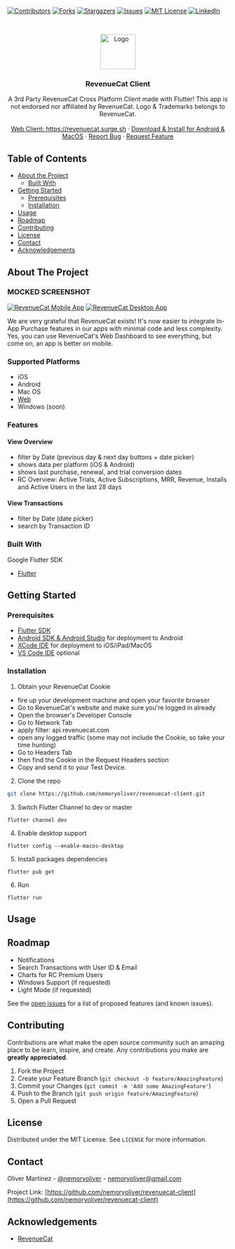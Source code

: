 <!--
*** Thanks for checking out this README Template. If you have a suggestion that would
*** make this better, please fork the repo and create a pull request or simply open
*** an issue with the tag "enhancement".
*** Thanks again! Now go create something AMAZING! :D
-->





<!-- PROJECT SHIELDS -->
<!--
*** I'm using markdown "reference style" links for readability.
*** Reference links are enclosed in brackets [ ] instead of parentheses ( ).
*** See the bottom of this document for the declaration of the reference variables
*** for contributors-url, forks-url, etc. This is an optional, concise syntax you may use.
*** https://www.markdownguide.org/basic-syntax/#reference-style-links
-->
[![Contributors][contributors-shield]][contributors-url]
[![Forks][forks-shield]][forks-url]
[![Stargazers][stars-shield]][stars-url]
[![Issues][issues-shield]][issues-url]
[![MIT License][license-shield]][license-url]
[![LinkedIn][linkedin-shield]][linkedin-url]



<!-- PROJECT LOGO -->
<br />
<p align="center">
  <a href="https://github.com/nemoryoliver/revenuecat-client">
    <img src="assets/images/app_icon.png" alt="Logo" width="80" height="80">
  </a>

  <h3 align="center">RevenueCat Client</h3>

  <p align="center">
    A 3rd Party RevenueCat Cross Platform Client made with Flutter! This app is not endorsed nor affiliated by RevenueCat. Logo & Trademarks belongs to RevenueCat.
    <br />
    <br />
    <a href="https://revenuecat.surge.sh">Web Client: https://revenuecat.surge.sh</a>
    ·
    <a href="https://github.com/nemoryoliver/revenuecat-client/releases">Download & Install for Android & MacOS</a>
    ·
    <a href="https://github.com/nemoryoliver/revenuecat-client/issues">Report Bug</a>
    ·
    <a href="https://github.com/nemoryoliver/revenuecat-client/issues">Request Feature</a>
  </p>
</p>



<!-- TABLE OF CONTENTS -->
## Table of Contents

* [About the Project](#about-the-project)
  * [Built With](#built-with)
* [Getting Started](#getting-started)
  * [Prerequisites](#prerequisites)
  * [Installation](#installation)
* [Usage](#usage)
* [Roadmap](#roadmap)
* [Contributing](#contributing)
* [License](#license)
* [Contact](#contact)
* [Acknowledgements](#acknowledgements)



<!-- ABOUT THE PROJECT -->
## About The Project

### MOCKED SCREENSHOT

[![RevenueCat Mobile App][screenshots-mobile]](https://github.com/nemoryoliver/revenuecat-client)
[![RevenueCat Desktop App][screenshots-desktop]](https://github.com/nemoryoliver/revenuecat-client)

We are very grateful that RevenueCat exists! It's now easier to integrate In-App Purchase features in our apps with minimal code and less complexity. Yes, you can use RevenueCat's Web Dashboard to see everything, but come on, an app is better on mobile. 

### Supported Platforms
- iOS
- Android
- Mac OS
- [Web](https://revenuecat.surge.sh)
- Windows (soon)

### Features
#### View Overview
- filter by Date (previous day & next day buttons + date picker)
- shows data per platform (iOS & Android)
- shows last purchase, renewal, and trial conversion dates
- RC Overview: Active Trials, Active Subscriptions, MRR, Revenue, Installs and Active Users in the last 28 days
#### View Transactions
- filter by Date (date picker)
- search by Transaction ID

### Built With
Google Flutter SDK
* [Flutter](https://flutter.dev)



<!-- GETTING STARTED -->
## Getting Started


### Prerequisites

* [Flutter SDK](https://flutter.dev)
* [Android SDK & Android Studio](https://developer.android.com/studio) for deployment to Android
* [XCode IDE](https://developer.apple.com/xcode/) for deployment to iOS/iPad/MacOS
* [VS Code IDE](https://code.visualstudio.com/) optional

### Installation

1. Obtain your RevenueCat Cookie
* fire up your development machine and open your favorite browser
* Go to RevenueCat's website and make sure you're logged in already
* Open the browser's Developer Console
* Go to Network Tab
* apply filter: api.revenuecat.com
* open any logged traffic (some may not include the Cookie, so take your time hunting)
* Go to Headers Tab
* then find the Cookie in the Request Headers section
* Copy and send it to your Test Device.
2. Clone the repo
```sh
git clone https://github.com/nemoryoliver/revenuecat-client.git
```
3. Switch Flutter Channel to dev or master
```
flutter channel dev
```
4. Enable desktop support
```
flutter config --enable-macos-desktop
```
5. Install packages dependencies
```
flutter pub get
```
6. Run
```
flutter run
```



<!-- USAGE EXAMPLES -->
## Usage


<!-- ROADMAP -->
## Roadmap

* Notifications
* Search Transactions with User ID & Email
* Charts for RC Premium Users
* Windows Support (if requested)
* Light Mode (if requested)

See the [open issues](https://github.com/nemoryoliver/revenuecat-client/issues) for a list of proposed features (and known issues).



<!-- CONTRIBUTING -->
## Contributing

Contributions are what make the open source community such an amazing place to be learn, inspire, and create. Any contributions you make are **greatly appreciated**.

1. Fork the Project
2. Create your Feature Branch (`git checkout -b feature/AmazingFeature`)
3. Commit your Changes (`git commit -m 'Add some AmazingFeature'`)
4. Push to the Branch (`git push origin feature/AmazingFeature`)
5. Open a Pull Request



<!-- LICENSE -->
## License
 
Distributed under the MIT License. See `LICENSE` for more information.



<!-- CONTACT -->
## Contact

Oliver Martinez - [@nemoryoliver](https://twitter.com/nemoryoliver) - nemoryoliver@gmail.com

Project Link: [https://github.com/nemoryoliver/revenuecat-client](https://github.com/nemoryoliver/revenuecat-client)



<!-- ACKNOWLEDGEMENTS -->
## Acknowledgements
* [RevenueCat](https://revenuecat.com)





<!-- MARKDOWN LINKS & IMAGES -->
<!-- https://www.markdownguide.org/basic-syntax/#reference-style-links -->
[contributors-shield]: https://img.shields.io/github/contributors/nemoryoliver/revenuecat-client.svg?style=flat-square
[contributors-url]: https://github.com/nemoryoliver/revenuecat-client/graphs/contributors
[forks-shield]: https://img.shields.io/github/forks/nemoryoliver/revenuecat-client.svg?style=flat-square
[forks-url]: https://github.com/nemoryoliver/revenuecat-client/network/members
[stars-shield]: https://img.shields.io/github/stars/nemoryoliver/revenuecat-client.svg?style=flat-square
[stars-url]: https://github.com/nemoryoliver/revenuecat-client/stargazers
[issues-shield]: https://img.shields.io/github/issues/nemoryoliver/revenuecat-client.svg?style=flat-square
[issues-url]: https://github.com/nemoryoliver/revenuecat-client/issues
[license-shield]: https://img.shields.io/github/license/nemoryoliver/revenuecat-client.svg?style=flat-square
[license-url]: https://github.com/nemoryoliver/revenuecat-client/blob/master/LICENSE.txt
[linkedin-shield]: https://img.shields.io/badge/-LinkedIn-black.svg?style=flat-square&logo=linkedin&colorB=555
[linkedin-url]: https://linkedin.com/in/nemoryoliver
[screenshots-mobile]: images/screenshots_mobile.jpg
[screenshots-desktop]: images/screenshots_desktop.jpg
